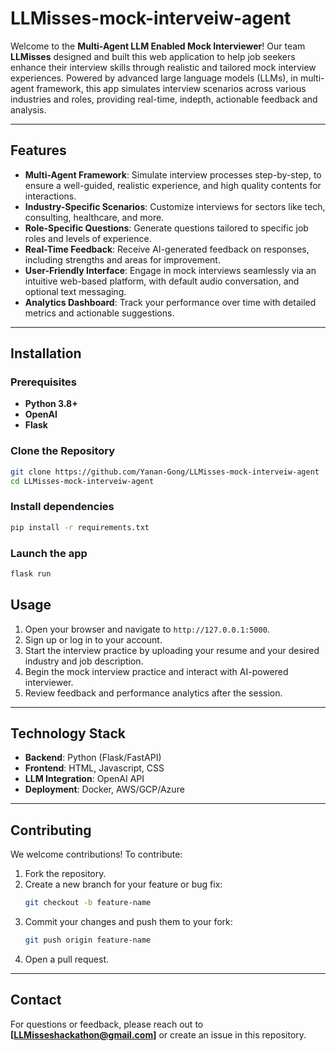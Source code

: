 # LLMisses-mock-interveiw-agent

Welcome to the **Multi-Agent LLM Enabled Mock Interviewer**! Our team **LLMisses** designed and built this web application to help job seekers enhance their interview skills through realistic and tailored mock interview experiences. Powered by advanced large language models (LLMs), in multi-agent framework, this app simulates interview scenarios across various industries and roles, providing real-time, indepth, actionable feedback and analysis.

---

## Features

- **Multi-Agent Framework**: Simulate interview processes step-by-step, to ensure a well-guided, realistic experience, and high quality contents for interactions.
- **Industry-Specific Scenarios**: Customize interviews for sectors like tech, consulting, healthcare, and more.
- **Role-Specific Questions**: Generate questions tailored to specific job roles and levels of experience.
- **Real-Time Feedback**: Receive AI-generated feedback on responses, including strengths and areas for improvement.
- **User-Friendly Interface**: Engage in mock interviews seamlessly via an intuitive web-based platform, with default audio conversation, and optional text messaging.
- **Analytics Dashboard**: Track your performance over time with detailed metrics and actionable suggestions.

---

## Installation

### Prerequisites
- **Python 3.8+**
- **OpenAI** 
- **Flask** 

### Clone the Repository
```bash
git clone https://github.com/Yanan-Gong/LLMisses-mock-interveiw-agent
cd LLMisses-mock-interveiw-agent
```

### Install dependencies
```bash
pip install -r requirements.txt
```
### Launch the app
```bash
flask run
```

## Usage

1. Open your browser and navigate to `http://127.0.0.1:5000`.
2. Sign up or log in to your account.
3. Start the interview practice by uploading your resume and your desired industry and job description.
4. Begin the mock interview practice and interact with AI-powered interviewer.
5. Review feedback and performance analytics after the session.

---

## Technology Stack

- **Backend**: Python (Flask/FastAPI)
- **Frontend**: HTML, Javascript, CSS
- **LLM Integration**: OpenAI API 
- **Deployment**: Docker, AWS/GCP/Azure

---

## Contributing

We welcome contributions! To contribute:

1. Fork the repository.
2. Create a new branch for your feature or bug fix:
   ```bash
   git checkout -b feature-name
   ```
3. Commit your changes and push them to your fork:
   ```bash
   git push origin feature-name
   ```
4. Open a pull request.


---


## Contact

For questions or feedback, please reach out to **[LLMisseshackathon@gmail.com]** or create an issue in this repository.
